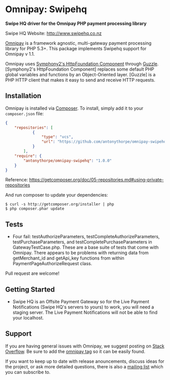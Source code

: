 # Omnipay: Swipehq

**Swipe HQ driver for the Omnipay PHP payment processing library**

Swipe HQ Website: http://www.swipehq.co.nz

[Omnipay](https://github.com/omnipay/omnipay) is a framework agnostic, multi-gateway payment
processing library for PHP 5.3+. This package implements Swipehq support for Omnipay v 1.1.

Omnipay uses [Symphony2's HttpFoundation Component](http://symfony2-document.readthedocs.org/en/latest/components/http_foundation.html) through [Guzzle](http://docs.guzzlephp.org/en/latest/).  [Symphony2's HttpFoundation Component] replaces some default PHP global variables and functions by an Object-Oriented layer.  [Guzzle] is a PHP HTTP client that makes it easy to send and receive HTTP requests.

## Installation

Omnipay is installed via [Composer](http://getcomposer.org/). To install, simply add it
to your `composer.json` file:

```json
{
    "repositories": [
            {
                "type": "vcs",
                "url": "https://github.com/antonythorpe/omnipay-swipehq"
            }
        ],
    "require": {
        "antonythorpe/omnipay-swipehq": "1.0.0"
    }
}
```
Reference: https://getcomposer.org/doc/05-repositories.md#using-private-repositories

And run composer to update your dependencies:

    $ curl -s http://getcomposer.org/installer | php
    $ php composer.phar update

## Tests

- Four fail: testAuthorizeParameters, testCompleteAuthorizeParameters, testPurchaseParameters, and testCompletePurchaseParameters in GatewayTestCase.php.  These are a base suite of tests that come with Omnipay.  There appears to be problems with returning data from getMerchant_id and getApi_key functions from within PaymentPageAuthorizeRequest class.   

Pull request are welcome!  

## Getting Started

- Swipe HQ is an Offsite Payment Gateway so for the Live Payment Notifications (Swipe HQ's servers to yours) to work, you will need a staging server.  The Live Payment Notifications will not be able to find your localhost.


## Support

If you are having general issues with Omnipay, we suggest posting on
[Stack Overflow](http://stackoverflow.com/). Be sure to add the
[omnipay tag](http://stackoverflow.com/questions/tagged/omnipay) so it can be easily found.

If you want to keep up to date with release anouncements, discuss ideas for the project,
or ask more detailed questions, there is also a [mailing list](https://groups.google.com/forum/#!forum/omnipay) which
you can subscribe to.
